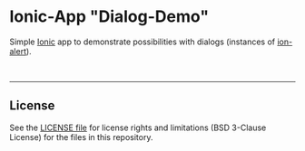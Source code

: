 # Ionic-App "Dialog-Demo" #

Simple [Ionic](https://ionicframework.com) app to demonstrate possibilities with
dialogs (instances of [ion-alert](https://ionicframework.com/docs/api/alert)).

<br>

----
## License ##

See the [LICENSE file](LICENSE.md) for license rights and limitations (BSD 3-Clause License) for the files in this repository.
